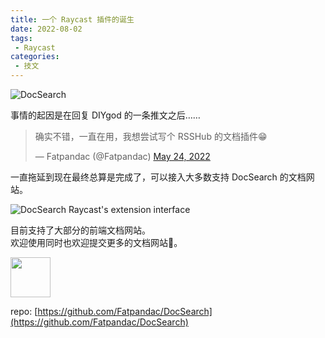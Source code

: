 ```yaml
---
title: 一个 Raycast 插件的诞生
date: 2022-08-02
tags:
 - Raycast
categories:
 - 技文
---
```


![DocSearch](/images/extension-og.png)

事情的起因是在回复 DIYgod 的一条推文之后……

<!-- more -->

<blockquote class="twitter-tweet"><p lang="zh" dir="ltr">确实不错，一直在用，我想尝试写个 RSSHub 的文档插件😁</p>&mdash; Fatpandac (@Fatpandac) <a href="https://twitter.com/Fatpandac/status/1528919784007643136?ref_src=twsrc%5Etfw">May 24, 2022</a></blockquote> <script async src="https://platform.twitter.com/widgets.js" charset="utf-8"></script>

一直拖延到现在最终总算是完成了，可以接入大多数支持 DocSearch 的文档网站。

![DocSearch Raycast's extension interface](/images/AbPWJgKTtSl8aR1.png)

目前支持了大部分的前端文档网站。  
欢迎使用同时也欢迎提交更多的文档网站🙏。

<a title="Install DocSearch Raycast Extension" href="https://www.raycast.com/Fatpandac/docsearch#install">
  <img height="64" style="height: 64px" src="https://assets.raycast.com/Fatpandac/docsearch/install_button@2x.png">
</a>

repo: [https://github.com/Fatpandac/DocSearch](https://github.com/Fatpandac/DocSearch)
